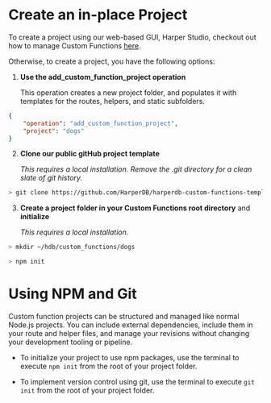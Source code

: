 # Create an in-place Project

To create a project using our web-based GUI, Harper Studio, checkout out how to manage Custom Functions [here](../harper-studio/manage-functions.md).

Otherwise, to create a project, you have the following options:

1.  **Use the add_custom_function_project operation**

    This operation creates a new project folder, and populates it with templates for the routes, helpers, and static subfolders.

```json
{
	"operation": "add_custom_function_project",
	"project": "dogs"
}
```

2. **Clone our public gitHub project template**

   _This requires a local installation. Remove the .git directory for a clean slate of git history._

```bash
> git clone https://github.com/HarperDB/harperdb-custom-functions-template.git ~/hdb/custom_functions/dogs
```

3. **Create a project folder in your Custom Functions root directory** and **initialize**

   _This requires a local installation._

```bash
> mkdir ~/hdb/custom_functions/dogs
```

```bash
> npm init
```

# Using NPM and Git

Custom function projects can be structured and managed like normal Node.js projects. You can include external dependencies, include them in your route and helper files, and manage your revisions without changing your development tooling or pipeline.

- To initialize your project to use npm packages, use the terminal to execute `npm init` from the root of your project folder.

- To implement version control using git, use the terminal to execute `git init` from the root of your project folder.
